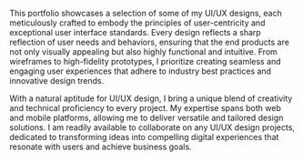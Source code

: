This portfolio showcases a selection of some of my UI/UX designs, each meticulously crafted to embody the principles of user-centricity and exceptional user interface standards. Every design reflects a sharp reflection of user needs and behaviors, ensuring that the end products are not only visually appealing but also highly functional and intuitive. From wireframes to high-fidelity prototypes, I prioritize creating seamless and engaging user experiences that adhere to industry best practices and innovative design trends.

With a natural aptitude for UI/UX design, I bring a unique blend of creativity and technical proficiency to every project. My expertise spans both web and mobile platforms, allowing me to deliver versatile and tailored design solutions. I am readily available to collaborate on any UI/UX design projects, dedicated to transforming ideas into compelling digital experiences that resonate with users and achieve business goals.